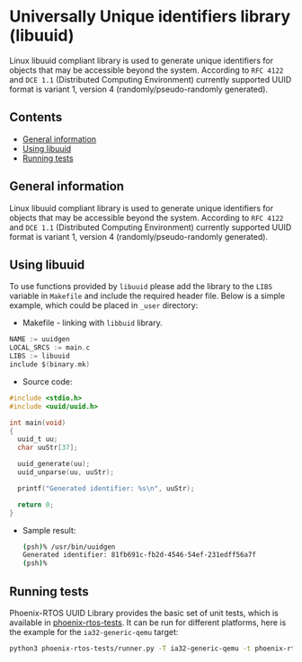 # Universally Unique identifiers library (libuuid)

Linux libuuid compliant library is used to generate unique identifiers for objects that may be accessible
beyond the system.
According to `RFC 4122` and `DCE 1.1` (Distributed Computing Environment) currently supported UUID format is variant 1,
version 4 (randomly/pseudo-randomly generated).

## Contents

- [General information](#general-information)
- [Using libuuid](#using-libuuid)
- [Running tests](#running-tests)

## General information

Linux libuuid compliant library is used to generate unique identifiers for objects that may be accessible beyond the
system. According to `RFC 4122` and `DCE 1.1` (Distributed Computing Environment) currently supported UUID format is
variant 1, version 4 (randomly/pseudo-randomly generated).

## Using libuuid

To use functions provided by `libuuid` please add the library to the `LIBS` variable in `Makefile` and include the
required header file. Below is a simple example, which could be placed in `_user` directory:

- Makefile - linking with `libbuid` library.

```c
NAME := uuidgen
LOCAL_SRCS := main.c
LIBS := libuuid
include $(binary.mk)
```

- Source code:

```C
#include <stdio.h>
#include <uuid/uuid.h>

int main(void)
{
  uuid_t uu;
  char uuStr[37];

  uuid_generate(uu);
  uuid_unparse(uu, uuStr);

  printf("Generated identifier: %s\n", uuStr);

  return 0;
}
```

- Sample result:

  ```bash
  (psh)% /usr/bin/uuidgen
  Generated identifier: 81fb691c-fb2d-4546-54ef-231edff56a7f
  (psh)% 

  ```

## Running tests

  Phoenix-RTOS UUID Library provides the basic set of unit tests, which is available in
  [phoenix-rtos-tests](https://github.com/phoenix-rtos/phoenix-rtos-tests/tree/master).
  It can be run for different platforms, here is the example for the `ia32-generic-qemu` target:

  ```bash
  python3 phoenix-rtos-tests/runner.py -T ia32-generic-qemu -t phoenix-rtos-tests/libuuid/
  ```
